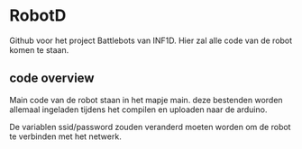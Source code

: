 # RobotD

Github voor het project Battlebots van INF1D.
Hier zal alle code van de robot komen te staan.

## code overview

Main code van de robot staan in het mapje main.
deze bestenden worden allemaal ingeladen tijdens het compilen en uploaden naar de arduino.

De variablen ssid/password zouden veranderd moeten worden om de robot te verbinden met het netwerk.
